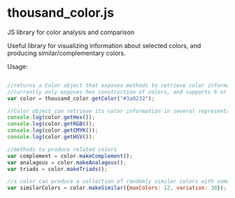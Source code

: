 # thousand_color.js
JS library for color analysis and comparison

Useful library for visualizing information about selected colors, and producing similar/complementary colors.

Usage:
```javascript

//returns a Color object that exposes methods to retrieve color information
//currently only exposes hex construction of colors, and supports 6 or 3 digit hex values
var color = thousand_color.getColor("#3a0232");

//Color object can retrieve its color information in several representative text formats
console.log(color.getHex());
console.log(color.getRGB());
console.log(color.getCMYK());
console.log(color.getHSV());

//methods to produce related colors
var complement = color.makeComplement();
var analagous = color.makeAnalagous(); 
var triads = color.makeTriads();

//a color can produce a collection of randomly similar colors with some degree of variance
var similarColors = color.makeSimilar({maxColors: 12, variation: 30});
```
